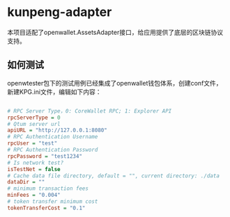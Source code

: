 # kunpeng-adapter

本项目适配了openwallet.AssetsAdapter接口，给应用提供了底层的区块链协议支持。

## 如何测试

openwtester包下的测试用例已经集成了openwallet钱包体系，创建conf文件，新建KPG.ini文件，编辑如下内容：


```ini

# RPC Server Type，0: CoreWallet RPC; 1: Explorer API
rpcServerType = 0
# Qtum server url
apiURL = "http://127.0.0.1:8080"
# RPC Authentication Username
rpcUser = "test"
# RPC Authentication Password
rpcPassword = "test1234"
# Is network test?
isTestNet = false
# Cache data file directory, default = "", current directory: ./data
dataDir = ""
# minimum transaction fees
minFees = "0.004"
# token transfer minimum cost
tokenTransferCost = "0.1"

```
